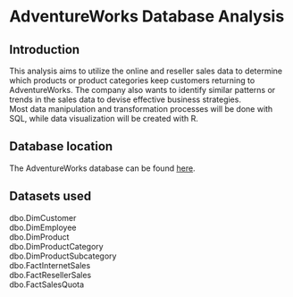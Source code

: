# AdventureWorks Database Analysis
## Introduction

This analysis aims to utilize the online and reseller sales data to determine which products or product categories keep customers returning to AdventureWorks. The company also wants to identify similar patterns or trends in the sales data to devise effective business strategies.<br/>
Most data manipulation and transformation processes will be done with SQL, while data visualization will be created with R.

## Database location
The AdventureWorks database can be found [here](https://docs.microsoft.com/en-us/sql/samples/adventureworks-install-configure?view=sql-server-ver16&tabs=ssms).

## Datasets used
dbo.DimCustomer <br/>
dbo.DimEmployee <br/>
dbo.DimProduct <br/>
dbo.DimProductCategory <br/>
dbo.DimProductSubcategory <br/>
dbo.FactInternetSales <br/>
dbo.FactResellerSales <br/>
dbo.FactSalesQuota <br/>
 
